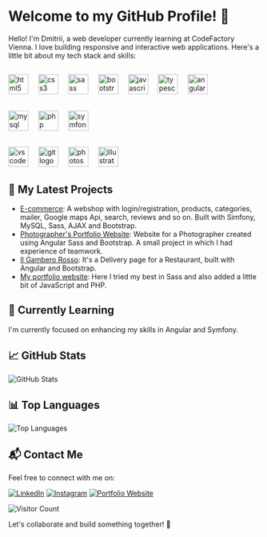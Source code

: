 
# Welcome to my GitHub Profile! 👋


Hello! I'm Dmitrii, a web developer currently learning at CodeFactory Vienna. I love building responsive and interactive web applications. Here's a little bit about my tech stack and skills:

##

 <div align="left">
  <img src="https://cdn.jsdelivr.net/gh/devicons/devicon/icons/html5/html5-original.svg" height="40" alt="html5 logo"  />
  <img width="12" />
  <img src="https://cdn.jsdelivr.net/gh/devicons/devicon/icons/css3/css3-original.svg" height="40" alt="css3 logo"  />
  <img width="12" />
  <img src="https://cdn.jsdelivr.net/gh/devicons/devicon/icons/sass/sass-original.svg" height="40" alt="sass logo"  />
  <img width="12" />
  <img src="https://cdn.jsdelivr.net/gh/devicons/devicon/icons/bootstrap/bootstrap-original.svg" height="40" alt="bootstrap logo"  />
  <img width="12" />
  <img src="https://cdn.jsdelivr.net/gh/devicons/devicon/icons/javascript/javascript-original.svg" height="40" alt="javascript logo"  />
  <img width="12" />
  <img src="https://cdn.jsdelivr.net/gh/devicons/devicon/icons/typescript/typescript-original.svg" height="40" alt="typescript logo"  />
  <img width="12" />
  <img src="https://cdn.jsdelivr.net/gh/devicons/devicon/icons/angularjs/angularjs-original.svg" height="40" alt="angularjs logo"  />
</div>

##

<div align="left">
  <img src="https://cdn.jsdelivr.net/gh/devicons/devicon/icons/mysql/mysql-original.svg" height="40" alt="mysql logo"  />
  <img width="12" />
  <img src="https://cdn.jsdelivr.net/gh/devicons/devicon/icons/php/php-original.svg" height="40" alt="php logo"  />
  <img width="12" />
  <img src="https://cdn.jsdelivr.net/gh/devicons/devicon/icons/symfony/symfony-original.svg" height="40" alt="symfony logo"  />
</div>

  ##

 <div align="left">
  <img src="https://cdn.jsdelivr.net/gh/devicons/devicon/icons/vscode/vscode-original.svg" height="40" alt="vscode logo"  />
  <img width="12" />
  <img src="https://cdn.jsdelivr.net/gh/devicons/devicon/icons/git/git-original.svg" height="40" alt="git logo"  />
  <img width="12" />
  <img src="https://cdn.jsdelivr.net/gh/devicons/devicon/icons/photoshop/photoshop-plain.svg" height="40" alt="photoshop logo"  />
  <img width="12" />
  <img src="https://cdn.jsdelivr.net/gh/devicons/devicon/icons/illustrator/illustrator-plain.svg" height="40" alt="illustrator logo"  />
</div>



##

## 🚀 My Latest Projects

- [E-commerce](https://github.com/DmitriiMal/web-shop-project): A webshop with login/registration, products, categories, mailer, Google maps Api, search, reviews and so on. Built with Simfony, MySQL, Sass, AJAX and Bootstrap.
- [Photographer's Portfolio Website](https://github.com/DmitriiMal/Photographers-Page-master): Website for a Photographer created using Angular Sass and Bootstrap. A small project in which I had experience of teamwork.
- [Il Gambero Rosso](https://github.com/DmitriiMal/angular-sunday): It's a Delivery page for a Restaurant, built with Angular and Bootstrap.
- [My portfolio website](https://github.com/DmitriiMal/Portfolio_project): Here I tried my best in Sass and also added a little bit of JavaScript and PHP.

## 🌱 Currently Learning

I'm currently focused on enhancing my skills in Angular and Symfony.

## 📈 GitHub Stats

![GitHub Stats](https://github-readme-stats.vercel.app/api?username=DmitriiMal&show_icons=true&theme=radical)

## 📊 Top Languages

![Top Languages](https://github-readme-stats.vercel.app/api/top-langs/?username=DmitriiMal&layout=compact&theme=radical) 

## 📬 Contact Me

Feel free to connect with me on:

<!--[![LinkedIn](https://raw.githubusercontent.com/maurodesouza/profile-readme-generator/master/src/assets/icons/social/linkedin/default.svg)](https://www.linkedin.com/in/dmitrii-malyshkin-441b2a276/)-->
<!--[![Instagram](https://raw.githubusercontent.com/maurodesouza/profile-readme-generator/master/src/assets/icons/social/instagram/default.svg)](https://www.instagram.com/d.w.mal/)-->
[![LinkedIn](https://img.icons8.com/color/48/000000/linkedin.png)](https://www.linkedin.com/in/dmitrii-malyshkin/)
[![Instagram](https://img.icons8.com/color/48/000000/instagram-new.png)](https://www.instagram.com/d.w.mal/)
[![Portfolio Website](https://img.icons8.com/color/48/000000/web.png)](https://malyshkin.net/)
<!-- [![Email](https://img.icons8.com/color/48/000000/message-squared.png)](d.w.malyschkin@gmail.com) -->
![Visitor Count](https://visitor-badge.laobi.icu/badge?page_id=DmitriiMal.DmitriiMal)

Let's collaborate and build something together! 🤩
